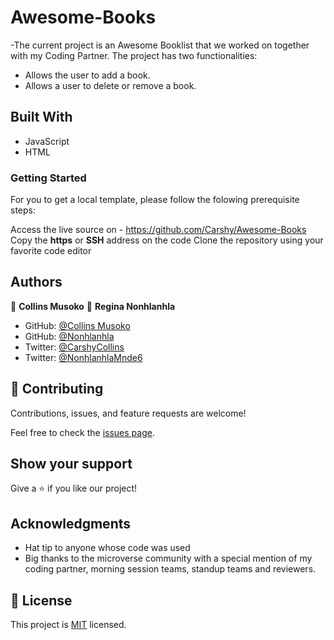 # Awesome-Books

-The current project is an Awesome Booklist that we worked on together with my Coding Partner. The project has two functionalities:
* Allows the user to add a book.
* Allows a user to delete or remove a book.

## Built With

* JavaScript
* HTML 

### Getting Started
For you to get a local template, please follow the folowing prerequisite steps:

Access the live source on - https://github.com/Carshy/Awesome-Books
Copy the **https** or **SSH** address on the code
Clone the repository using your favorite code editor   

## Authors

👤 **Collins Musoko**
👤 **Regina Nonhlanhla**

- GitHub: [@Collins Musoko](https://github.com/Carshy)
- GitHub: [@Nonhlanhla](https://https://github.com/29td)
- Twitter: [@CarshyCollins](https://twitter.com/CarshyCollins)
- Twitter: [@NonhlanhlaMnde6](https://twitter.com/NonhlanhlaMnde6)

## 🤝 Contributing

Contributions, issues, and feature requests are welcome!

Feel free to check the [issues page](Issues).

## Show your support

Give a ⭐️ if you like our project!

## Acknowledgments

- Hat tip to anyone whose code was used
- Big thanks to the microverse community with a special mention of my coding partner, morning session teams, standup teams and reviewers.
## 📝 License
This project is [MIT]() licensed.
